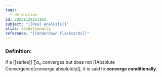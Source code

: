```yaml
---
tags:
  - definition
id: 20231120211103
subject: "[[Real Analysis]]"
alias: conditionally
reference: "[[Underdown Flashcards]]"
---
```

### Definition:
If a [[series]] $\sum a_n$ converges but does not [[Absolute Convergence|converge absolutely]], it is said to **converge conditionally**.
